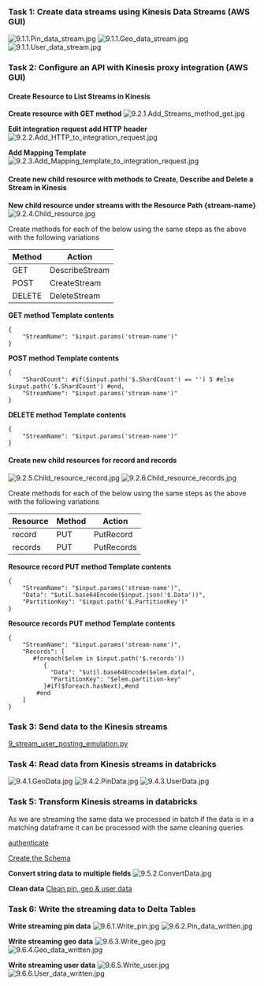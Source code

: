 ### Task 1: Create data streams using Kinesis Data Streams (AWS GUI)

![9.1.1.Pin_data_stream.jpg](9.1.1.Pin_data_stream.jpg)
![9.1.1.Geo_data_stream.jpg](9.1.1.Geo_data_stream.jpg)
![9.1.1.User_data_stream.jpg](9.1.1.User_data_stream.jpg)

### Task 2: Configure an API with Kinesis proxy integration (AWS GUI)
#### Create Resource to List Streams in Kinesis
**Create resource with GET method**
![9.2.1.Add_Streams_method_get.jpg](9.2.1.Add_Streams_method_get.jpg)

**Edit integration request add HTTP header**
![9.2.2.Add_HTTP_to_integration_request.jpg](9.2.2.Add_HTTP_to_integration_request.jpg)

**Add Mapping Template**
![9.2.3.Add_Mapping_template_to_integration_request.jpg](9.2.3.Add_Mapping_template_to_integration_request.jpg)

#### Create new child resource with methods to Create, Describe and Delete a Stream in Kinesis
**New child resource under streams with the Resource Path {stream-name}**
![9.2.4.Child_resource.jpg](9.2.4.Child_resource.jpg)

Create methods for each of the below using the same steps as the above with the following variations

| Method | Action         | 
|--------|----------------|
| GET    | DescribeStream |
| POST   | CreateStream   |
| DELETE | DeleteStream   |


**GET method Template contents**
```
{
    "StreamName": "$input.params('stream-name')"
}
```
**POST method Template contents**
```
{
    "ShardCount": #if($input.path('$.ShardCount') == '') 5 #else $input.path('$.ShardCount') #end,
    "StreamName": "$input.params('stream-name')"
}
```
**DELETE method Template contents**
```
{
    "StreamName": "$input.params('stream-name')"
}
```

#### Create new child resources for record and records
![9.2.5.Child_resource_record.jpg](9.2.5.Child_resource_record.jpg)
![9.2.6.Child_resource_records.jpg](9.2.6.Child_resource_records.jpg)

Create methods for each of the below using the same steps as the above with the following variations

| Resource | Method | Action      | 
|----------|--------|-------------|
| record   | PUT    | PutRecord   |
| records  | PUT    | PutRecords  |

**Resource record PUT method Template contents**
```
{
    "StreamName": "$input.params('stream-name')",
    "Data": "$util.base64Encode($input.json('$.Data'))",
    "PartitionKey": "$input.path('$.PartitionKey')"
}
```

**Resource records PUT method Template contents**
```
{
    "StreamName": "$input.params('stream-name')",
    "Records": [
       #foreach($elem in $input.path('$.records'))
          {
            "Data": "$util.base64Encode($elem.data)",
            "PartitionKey": "$elem.partition-key"
          }#if($foreach.hasNext),#end
        #end
    ] 
}
```
### Task 3: Send data to the Kinesis streams
[9_stream_user_posting_emulation.py](..%2F..%2F9_stream_user_posting_emulation.py)

### Task 4: Read data from Kinesis streams in databricks
![9.4.1.GeoData.jpg](9.4.1.GeoData.jpg)
![9.4.2.PinData.jpg](9.4.2.PinData.jpg)
![9.4.3.UserData.jpg](9.4.3.UserData.jpg)

### Task 5: Transform Kinesis streams in databricks
As we are streaming the same data we processed in batch if the data is in a matching dataframe it can be processed with the same cleaning queries

[authenticate](..%2F..%2Futils%2Fauthenticate.ipynb)

[Create the Schema](..%2F..%2Futils%2Fcreate_schemas.ipynb)

**Convert string data to multiple fields**
![9.5.2.ConvertData.jpg](9.5.2.ConvertData.jpg)

**Clean data**
[Clean pin, geo & user data](..%2F..%2Futils%2Fclean.ipynb)

### Task 6: Write the streaming data to Delta Tables
**Write streaming pin data**
![9.6.1.Write_pin.jpg](9.6.1.Write_pin.jpg)
![9.6.2.Pin_data_written.jpg](9.6.2.Pin_data_written.jpg)

**Write streaming geo data**
![9.6.3.Write_geo.jpg](9.6.3.Write_geo.jpg)
![9.6.4.Geo_data_written.jpg](9.6.4.Geo_data_written.jpg)

**Write streaming user data**
![9.6.5.Write_user.jpg](9.6.5.Write_user.jpg)
![9.6.6.User_data_written.jpg](9.6.6.User_data_written.jpg)